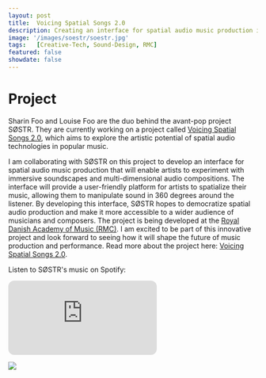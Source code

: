 ```yaml
---
layout: post
title:  Voicing Spatial Songs 2.0
description: Creating an interface for spatial audio music production in collaboration with the SØSTR project at Royal Danish Academy of Music
image: '/images/soestr/soestr.jpg'
tags:   [Creative-Tech, Sound-Design, RMC]
featured: false
showdate: false
---
```


# Project

Sharin Foo and Louise Foo are the duo behind the avant-pop project SØSTR. They are currently working on a project called [Voicing Spatial Songs 2.0](https://rmc.dk/en/project/voicing-spatial-songs-20), which aims to explore the artistic potential of spatial audio technologies in popular music. 

I am collaborating with SØSTR on this project to develop an interface for spatial audio music production that will enable artists to experiment with immersive soundscapes and multi-dimensional audio compositions. The interface will provide a user-friendly platform for artists to spatialize their music, allowing them to manipulate sound in 360 degrees around the listener. By developing this interface, SØSTR hopes to democratize spatial audio production and make it more accessible to a wider audience of musicians and composers. The project is being developed at the [Royal Danish Academy of Music (RMC)](https://rmc.dk/). I am excited to be part of this innovative project and look forward to seeing how it will shape the future of music production and performance. Read more about the project here: [Voicing Spatial Songs 2.0](https://rmc.dk/en/project/voicing-spatial-songs-20).


Listen to SØSTR's music on Spotify:

<p><iframe style="border-radius:12px" src="https://open.spotify.com/embed/artist/5kKJhVHyYkAyEncGzHnsCI?utm_source=generator&theme=0" frameBorder="0" allowfullscreen="no" allow="autoplay; clipboard-write; encrypted-media; fullscreen; picture-in-picture" loading="lazy"></iframe>
</p>

![]({{site.baseurl}}/images/soestr/thump2.jpg#wide)
